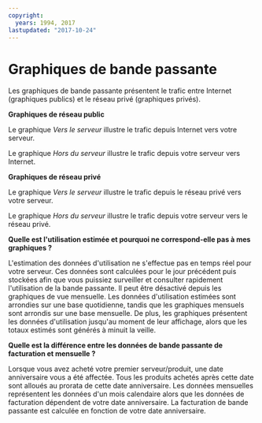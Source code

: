 ```yaml
---
copyright:
  years: 1994, 2017
lastupdated: "2017-10-24"
---
```


# Graphiques de bande passante

Les graphiques de bande passante présentent le trafic entre Internet (graphiques publics) et le réseau privé (graphiques privés).

**Graphiques de réseau public**

Le graphique *Vers le serveur* illustre le trafic depuis Internet vers votre serveur. 

Le graphique *Hors du serveur* illustre le trafic depuis votre serveur vers Internet. 

**Graphiques de réseau privé**

Le graphique *Vers le serveur* illustre le trafic depuis le réseau privé vers votre serveur. 

Le graphique *Hors du serveur* illustre le trafic depuis votre serveur vers le réseau privé. 

**Quelle est l'utilisation estimée et pourquoi ne correspond-elle pas à mes graphiques ?**

L'estimation des données d'utilisation ne s'effectue pas en temps réel pour votre serveur. Ces données sont calculées pour le jour précédent puis stockées afin que vous puissiez surveiller et consulter rapidement l'utilisation de la bande passante. Il peut être désactivé depuis les graphiques de vue mensuelle. Les données d'utilisation estimées sont arrondies sur une base quotidienne, tandis que les graphiques mensuels sont arrondis sur une base mensuelle. De plus, les graphiques présentent les données d'utilisation jusqu'au moment de leur affichage, alors que les totaux estimés sont générés à minuit la veille.

**Quelle est la différence entre les données de bande passante de facturation et mensuelle ?**

Lorsque vous avez acheté votre premier serveur/produit, une date anniversaire vous a été affectée. Tous les produits achetés après cette date sont alloués au prorata de cette date anniversaire. Les données mensuelles représentent les données d'un mois calendaire alors que les données de facturation dépendent de votre date anniversaire. La facturation de bande passante est calculée en fonction de votre date anniversaire.
